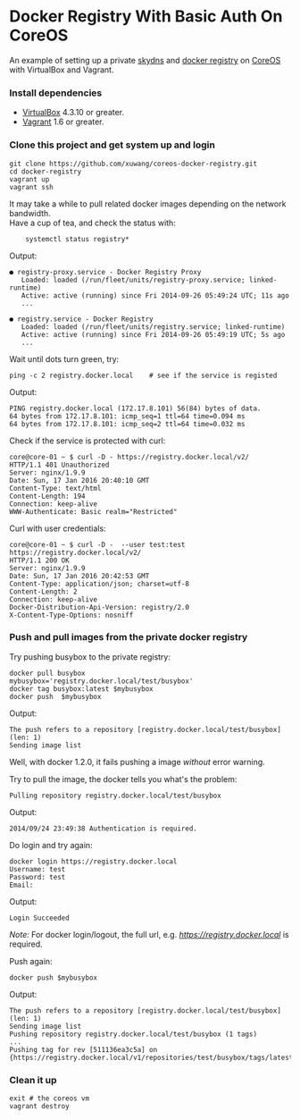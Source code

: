 # Docker Registry With Basic Auth On CoreOS

An example of setting up a private [skydns][SkyDNS] and [docker registry][Docker-Registry] on [CoreOS][using-coreos] with VirtualBox and Vagrant.

### Install dependencies

* [VirtualBox][virtualbox] 4.3.10 or greater.
* [Vagrant][vagrant] 1.6 or greater.

### Clone this project and get system up and login

	git clone https://github.com/xuwang/coreos-docker-registry.git
	cd docker-registry
	vagrant up
	vagrant ssh
	
It may take a while to pull related docker images depending on the network bandwidth.    
Have a cup of tea, and check the status with:

        systemctl status registry*
Output:

    ● registry-proxy.service - Docker Registry Proxy
       Loaded: loaded (/run/fleet/units/registry-proxy.service; linked-runtime)
       Active: active (running) since Fri 2014-09-26 05:49:24 UTC; 11s ago
       ...

    ● registry.service - Docker Registry
       Loaded: loaded (/run/fleet/units/registry.service; linked-runtime)
       Active: active (running) since Fri 2014-09-26 05:49:19 UTC; 5s ago
       ...
Wait until dots turn green, try:

	ping -c 2 registry.docker.local    # see if the service is registed
Output:

	PING registry.docker.local (172.17.8.101) 56(84) bytes of data.
	64 bytes from 172.17.8.101: icmp_seq=1 ttl=64 time=0.094 ms
	64 bytes from 172.17.8.101: icmp_seq=2 ttl=64 time=0.032 ms

Check if the service is protected with curl:
      
```
core@core-01 ~ $ curl -D - https://registry.docker.local/v2/
HTTP/1.1 401 Unauthorized
Server: nginx/1.9.9
Date: Sun, 17 Jan 2016 20:40:10 GMT
Content-Type: text/html
Content-Length: 194
Connection: keep-alive
WWW-Authenticate: Basic realm="Restricted"
```

Curl with user credentials:
```
core@core-01 ~ $ curl -D -  --user test:test https://registry.docker.local/v2/
HTTP/1.1 200 OK
Server: nginx/1.9.9
Date: Sun, 17 Jan 2016 20:42:53 GMT
Content-Type: application/json; charset=utf-8
Content-Length: 2
Connection: keep-alive
Docker-Distribution-Api-Version: registry/2.0
X-Content-Type-Options: nosniff
```

### Push and pull images from the private docker registry
Try pushing busybox to the private registry:

	docker pull busybox
	mybusybox='registry.docker.local/test/busybox'
	docker tag busybox:latest $mybusybox
	docker push  $mybusybox
Output:

    The push refers to a repository [registry.docker.local/test/busybox] (len: 1)
    Sending image list

Well, with docker 1.2.0, it fails pushing a image _without_ error warning. 

Try to pull the image, the docker tells you what's the problem:

    Pulling repository registry.docker.local/test/busybox
Output:

    2014/09/24 23:49:38 Authentication is required.
Do login and try again:

	docker login https://registry.docker.local
	Username: test
	Password: test
	Email:
Output:

	Login Succeeded
 
_Note:_ For docker login/logout, the full url, e.g. _https://registry.docker.local_ is required.  

Push again:

    docker push $mybusybox
    
Output:

    The push refers to a repository [registry.docker.local/test/busybox] (len: 1)
    Sending image list
    Pushing repository registry.docker.local/test/busybox (1 tags)
    ...
    Pushing tag for rev [511136ea3c5a] on {https://registry.docker.local/v1/repositories/test/busybox/tags/latest}
    
### Clean it up

	exit # the coreos vm
	vagrant destroy

[virtualbox]: https://www.virtualbox.org/
[vagrant]: https://www.vagrantup.com/downloads.html
[using-coreos]: http://coreos.com/docs/using-coreos/
[SkyDNS]: https://github.com/skynetservices/skydns
[Docker-Registry]: https://github.com/docker/docker-registry


